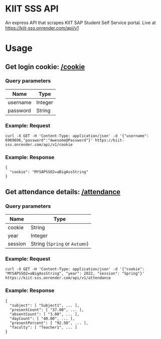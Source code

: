 # KIIT SSS API

An express API that scrapes KIIT SAP Student Self Service portal. Live at https://kiit-sss.onrender.com/api/v1

# Usage

## Get login cookie: [/cookie](https://kiit-sss.onrender.com/api/v1/cookie)

### Query parameters

| Name     | Type    |
| -------- | ------- |
| username | Integer |
| password | String  |

### Example: Request

```
curl -X GET -H 'Content-Type: application/json' -d '{"username": 6969696,"password":"Awesome@Password"}' https://kiit-sss.onrender.com/api/v1/cookie
```

### Example: Response

```
{
  "cookie": "MYSAPSSO2=aBigAssString"
}
```

## Get attendance details: [/attendance](https://kiit-sss.onrender.com/api/v1/attendance)

### Query parameters

| Name    | Type                          |
| ------- | ----------------------------- |
| cookie  | String                        |
| year    | Integer                       |
| session | String (`Spring` or `Autumn`) |

### Example: Request

```
curl -X GET -H 'Content-Type: application/json' -d '{"cookie": "MYSAPSSO2=aBigAssString", "year": 2022, "session": "Spring"}' https://kiit-sss.onrender.com/api/v1/attendance
```

### Example: Response

```
{
  "subject": [ "Subject1", ... ],
  "presentCount": [ "37.00", ... ],
  "absentCount": [ "3.00", ... ],
  "dayCount": [ "40.00", ... ],
  "presentPercent": [ "92.50", ... ],
  "faculty": [ "Teacher1", ... ]
}
```
